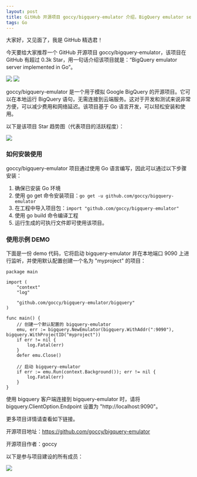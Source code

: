 ```yaml
---
layout: post
title: GitHub 开源项目 goccy/bigquery-emulator 介绍，BigQuery emulator server implemented in Go
tags: Go
---
```


大家好，又见面了，我是 GitHub 精选君！

今天要给大家推荐一个 GitHub 开源项目 goccy/bigquery-emulator，该项目在 GitHub 有超过 0.3k Star，用一句话介绍该项目就是：“BigQuery emulator server implemented in Go”。

![](https://user-images.githubusercontent.com/209884/196145011-e35c2df4-5f5d-43ce-b7df-08cd130b5d31.png)
![](https://user-images.githubusercontent.com/209884/196145033-aa032878-7e01-4ec7-9a23-b174b87e1a24.png)

goccy/bigquery-emulator 是一个用于模拟 Google BigQuery 的开源项目。它可以在本地运行 BigQuery 语句，无需连接到云端服务。这对于开发和测试来说非常方便，可以减少费用和网络延迟。该项目基于 Go 语言开发，可以轻松安装和使用。


以下是该项目 Star 趋势图（代表项目的活跃程度）：

![](https://api.star-history.com/svg?repos=goccy/bigquery-emulator&type=Timeline)

### 如何安装使用

goccy/bigquery-emulator 项目通过使用 Go 语言编写，因此可以通过以下步骤安装：
1. 确保已安装 Go 环境
2. 使用 go get 命令安装项目：`go get -u github.com/goccy/bigquery-emulator`
3. 在工程中导入项目包：`import "github.com/goccy/bigquery-emulator"`
4. 使用 go build 命令编译工程
5. 运行生成的可执行文件即可使用该项目。


### 使用示例 DEMO

下面是一份 demo 代码，它将启动 bigquery-emulator 并在本地端口 9090 上进行监听，并使用默认配置创建一个名为 "myproject" 的项目：

```
package main

import (
    "context"
    "log"

    "github.com/goccy/bigquery-emulator/bigquery"
)

func main() {
    // 创建一个默认配置的 bigquery-emulator
    emu, err := bigquery.NewEmulator(bigquery.WithAddr(":9090"), bigquery.WithProjectID("myproject"))
    if err != nil {
        log.Fatal(err)
    }
    defer emu.Close()

    // 启动 bigquery-emulator
    if err := emu.Run(context.Background()); err != nil {
        log.Fatal(err)
    }
}
```

使用 bigquery 客户端连接到 bigquery-emulator 时，请将 bigquery.ClientOption.Endpoint 设置为 "http://localhost:9090"。


更多项目详情请查看如下链接。

开源项目地址：https://github.com/goccy/bigquery-emulator 

开源项目作者：goccy

以下是参与项目建设的所有成员：

![](https://contrib.rocks/image?repo=goccy/bigquery-emulator)

